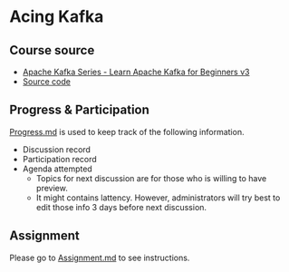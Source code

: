# Acing Kafka

## Course source
- [Apache Kafka Series - Learn Apache Kafka for Beginners v3](https://www.udemy.com/course/apache-kafka/)
- [Source code](https://www.conduktor.io/apache-kafka-for-beginners)

## Progress & Participation
[Progress.md](./Progress.md) is used to keep track of the following information.
- Discussion record
- Participation record
- Agenda attempted
  - Topics for next discussion are for those who is willing to have preview.
  - It might contains lattency. However, administrators will try best to edit those info 3 days before next discussion.

## Assignment
Please go to [Assignment.md](./Assignment.md) to see instructions.
